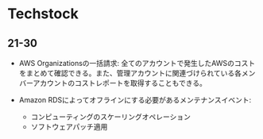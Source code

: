 # Techstock

## 21-30

- AWS Organizationsの一括請求: 全てのアカウントで発生したAWSのコストをまとめて確認できる。また、管理アカウントに関連づけられている各メンバーアカウントのコストレポートを取得することもできる。

- Amazon RDSによってオフラインにする必要があるメンテナンスイベント:
    - コンピューティングのスケーリングオペレーション
    - ソフトウェアパッチ適用